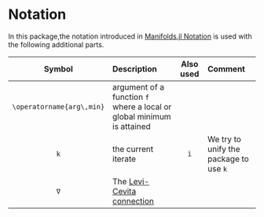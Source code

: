 # Notation

In this package,the notation introduced in [Manifolds.jl Notation](https://juliamanifolds.github.io/Manifolds.jl/latest/misc/notation.html) is used
with the following additional parts.

| Symbol | Description | Also used | Comment |
|:--:|:--------------- |:--:|:-- |
| ``\operatorname{arg\,min}`` | argument of a function ``f`` where a local or global minimum is attained | |
| ``k`` | the current iterate | ``ì`` | We try to unify the package to use `k` |
| ``∇`` | The [Levi-Cevita connection](https://en.wikipedia.org/wiki/Levi-Civita_connection) | | |
